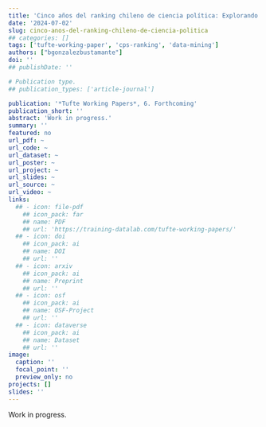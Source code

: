 ```yaml
---
title: 'Cinco años del ranking chileno de ciencia política: Explorando la producción científica y el impacto de la disciplina'
date: '2024-07-02'
slug: cinco-anos-del-ranking-chileno-de-ciencia-politica
## categories: []
tags: ['tufte-working-paper', 'cps-ranking', 'data-mining']
authors: ["bgonzalezbustamante"]
doi: ''
## publishDate: ''

# Publication type.
## publication_types: ['article-journal']

publication: '*Tufte Working Papers*, 6. Forthcoming'
publication_short: ''
abstract: 'Work in progress.'
summary: ''
featured: no
url_pdf: ~
url_code: ~
url_dataset: ~
url_poster: ~
url_project: ~
url_slides: ~
url_source: ~
url_video: ~
links:
  ## - icon: file-pdf
    ## icon_pack: far
    ## name: PDF
    ## url: 'https://training-datalab.com/tufte-working-papers/'
  ## - icon: doi
    ## icon_pack: ai
    ## name: DOI
    ## url: ''
  ## - icon: arxiv
    ## icon_pack: ai
    ## name: Preprint
    ## url: ''
  ## - icon: osf
    ## icon_pack: ai
    ## name: OSF-Project
    ## url: ''
  ## - icon: dataverse
    ## icon_pack: ai
    ## name: Dataset
    ## url: ''
image:
  caption: ''
  focal_point: ''
  preview_only: no
projects: []
slides: ''
---
```


Work in progress.
